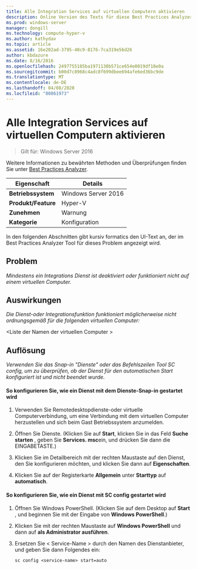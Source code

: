 ```yaml
---
title: Alle Integration Services auf virtuellen Computern aktivieren
description: Online Version des Texts für diese Best Practices Analyzer Regel.
ms.prod: windows-server
manager: dongill
ms.technology: compute-hyper-v
ms.author: kathydav
ms.topic: article
ms.assetid: 16e202ad-3795-40c9-8176-7ca319e56d26
author: kbdazure
ms.date: 8/16/2016
ms.openlocfilehash: 2497755185ba1971130b571ce654e0019df18e0a
ms.sourcegitcommit: b00d7c8968c4adc8f699dbee694afe6ed36bc9de
ms.translationtype: MT
ms.contentlocale: de-DE
ms.lasthandoff: 04/08/2020
ms.locfileid: "80861973"
---
```

# <a name="enable-all-integration-services-in-virtual-machines"></a>Alle Integration Services auf virtuellen Computern aktivieren

>Gilt für: Windows Server 2016

Weitere Informationen zu bewährten Methoden und Überprüfungen finden Sie unter [Best Practices Analyzer](https://go.microsoft.com/fwlink/?LinkId=122786).  
  
|Eigenschaft|Details|  
|-|-|  
|**Betriebssystem**|Windows Server 2016|  
|**Produkt/Feature**|Hyper-V|  
|**Zunehmen**|Warnung|  
|**Kategorie**|Konfiguration|  
  
In den folgenden Abschnitten gibt kursiv formatics den UI-Text an, der im Best Practices Analyzer Tool für dieses Problem angezeigt wird.  
  
## <a name="issue"></a>Problem  
  
*Mindestens ein Integrations Dienst ist deaktiviert oder funktioniert nicht auf einem virtuellen Computer.*  
  
## <a name="impact"></a>Auswirkungen  
  
*Die Dienst-oder Integrationsfunktion funktioniert möglicherweise nicht ordnungsgemäß für die folgenden virtuellen Computer:*  
  
\<Liste der Namen der virtuellen Computer >  
  
## <a name="resolution"></a>Auflösung  
  
*Verwenden Sie das Snap-in "Dienste" oder das Befehlszeilen Tool SC config, um zu überprüfen, ob der Dienst für den automatischen Start konfiguriert ist und nicht beendet wurde.*  
  
#### <a name="to-configure-how-a-service-is-started-using-the-services-snap-in"></a>So konfigurieren Sie, wie ein Dienst mit dem Dienste-Snap-in gestartet wird  
  
1.  Verwenden Sie Remotedesktopdienste-oder virtuelle Computerverbindung, um eine Verbindung mit dem virtuellen Computer herzustellen und sich beim Gast Betriebssystem anzumelden.  
  
2.  Öffnen Sie Dienste. (Klicken Sie auf **Start**, klicken Sie in das Feld **Suche starten** , geben Sie **Services. msc**ein, und drücken Sie dann die EINGABETASTE.)  
  
3.  Klicken Sie im Detailbereich mit der rechten Maustaste auf den Dienst, den Sie konfigurieren möchten, und klicken Sie dann auf **Eigenschaften**.  
  
4.  Klicken Sie auf der Registerkarte **Allgemein** unter **Starttyp** auf **automatisch**.  
  
#### <a name="to-configure-how-a-service-is-started-using-sc-config"></a>So konfigurieren Sie, wie ein Dienst mit SC config gestartet wird  
  
1.  Öffnen Sie Windows PowerShell. (Klicken Sie auf dem Desktop auf **Start** , und beginnen Sie mit der Eingabe von **Windows PowerShell**.)  
  
2.  Klicken Sie mit der rechten Maustaste auf **Windows PowerShell** und dann auf **als Administrator ausführen**.  
  
3.  Ersetzen Sie < Service-Name > durch den Namen des Dienstanbieter, und geben Sie dann Folgendes ein:  
  
    ```  
    sc config <service-name> start=auto  
    ```  
  


